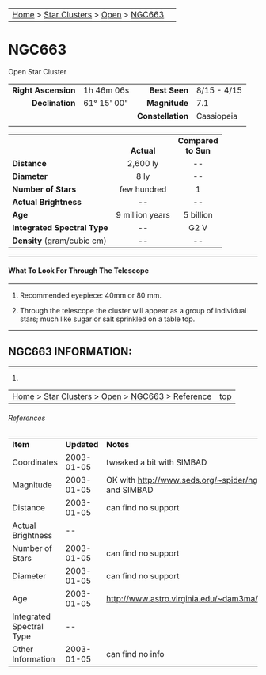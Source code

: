 |    |    |
|:---|---:|
|[Home](/notes/#object-notes) > [Star Clusters](/notes/#star-clusters) > [Open](../!open-cluster-info) > [NGC663](#ngc663)|  |

# NGC663
Open Star Cluster
	
|   |   |   |   |
|--:|:--|--:|:--|
|**Right Ascension**|1h 46m 06s|**Best Seen**|8/15 - 4/15|
|**Declination**|61&deg; 15' 00"|**Magnitude**|7.1|
|   |   |**Constellation**|Cassiopeia|
|   |   |   |   |

|   |   |   |
|---|:---:|:---:|
|   | <br/>**Actual**| **Compared<br/>to Sun** |
|**Distance** | 2,600 ly | -- |
|**Diameter** | 8 ly | -- |
|**Number of Stars**| few hundred | 1 |
|**Actual Brightness**| -- | -- |
|**Age** | 9 million years | 5 billion  |
|**Integrated Spectral Type** | -- | G2 V |
|**Density** (gram/cubic cm) | -- | -- |

---
#### What To Look For Through The Telescope
---

1.	Recommended eyepiece: 40mm or 80 mm.

1.	Through the telescope the cluster will appear as a group of individual stars; much like sugar or salt sprinkled on a table top.

---
## NGC663 INFORMATION:
---

1.

|    |    |
|:---|---:|
|[Home](/notes/#object-notes) > [Star Clusters](/notes/#star-clusters) > [Open](../!open-cluster-info) > [NGC663](#ngc663) > Reference|[top](#ngc663)|

###### References

|   |   |   |
|---|---|---|
|**Item**|**Updated**|**Notes**|
| Coordinates | 2003-01-05 | tweaked a bit with SIMBAD |
| Magnitude | 2003-01-05 | OK with http://www.seds.org/~spider/ngc/ngc.cgi?ngc663 and SIMBAD |
| Distance | 2003-01-05 | can find no support |
| Actual Brightness | -- |   |
| Number of Stars | 2003-01-05 | can find no support |
| Diameter | 2003-01-05 | can find no support |
| Age | 2003-01-05 | http://www.astro.virginia.edu/~dam3ma/cluster/beblink.html |
| Integrated Spectral Type | --	 |   
| Other Information | 2003-01-05 | can find no info |
